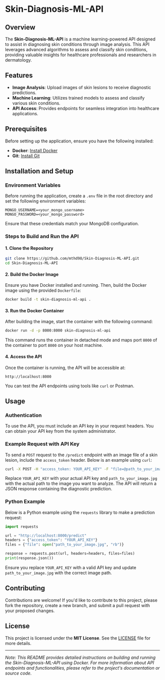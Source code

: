 # Skin-Diagnosis-ML-API

## Overview

The **Skin-Diagnosis-ML-API** is a machine learning-powered API designed to assist in diagnosing skin conditions through image analysis. This API leverages advanced algorithms to assess and classify skin conditions, providing valuable insights for healthcare professionals and researchers in dermatology.

## Features

- **Image Analysis**: Upload images of skin lesions to receive diagnostic predictions.
- **Machine Learning**: Utilizes trained models to assess and classify various skin conditions.
- **API Access**: Provides endpoints for seamless integration into healthcare applications.

## Prerequisites

Before setting up the application, ensure you have the following installed:

- **Docker**: [Install Docker](https://docs.docker.com/get-docker/)
- **Git**: [Install Git](https://git-scm.com/book/en/v2/Getting-Started-Installing-Git)

## Installation and Setup

### Environment Variables

Before running the application, create a `.env` file in the root directory and set the following environment variables:

```plaintext
MONGO_USERNAME=<your_mongo_username>
MONGO_PASSWORD=<your_mongo_password>
```

Ensure that these credentials match your MongoDB configuration.

### Steps to Build and Run the API

#### 1. Clone the Repository

```bash
git clone https://github.com/mthd98/Skin-Diagnosis-ML-API.git
cd Skin-Diagnosis-ML-API
```

#### 2. Build the Docker Image

Ensure you have Docker installed and running. Then, build the Docker image using the provided `Dockerfile`:

```bash
docker build -t skin-diagnosis-ml-api .
```

#### 3. Run the Docker Container

After building the image, start the container with the following command:

```bash
docker run -d -p 8000:8000 skin-diagnosis-ml-api
```

This command runs the container in detached mode and maps port `8000` of the container to port `8000` on your host machine.

#### 4. Access the API

Once the container is running, the API will be accessible at:

```plaintext
http://localhost:8000
```

You can test the API endpoints using tools like `curl` or Postman.

## Usage

### Authentication

To use the API, you must include an API key in your request headers. You can obtain your API key from the system administrator.

### Example Request with API Key

To send a `POST` request to the `/predict` endpoint with an image file of a skin lesion, include the `access_token` header. Below is an example using `curl`:

```bash
curl -X POST -H "access_token: YOUR_API_KEY" -F "file=@path_to_your_image.jpg" http://localhost:8000/predict
```

Replace `YOUR_API_KEY` with your actual API key and `path_to_your_image.jpg` with the actual path to the image you want to analyze. The API will return a JSON response containing the diagnostic prediction.

### Python Example

Below is a Python example using the `requests` library to make a prediction request:

```python
import requests

url = "http://localhost:8000/predict"
headers = {"access_token": "YOUR_API_KEY"}
files = {"file": open("path_to_your_image.jpg", "rb")}

response = requests.post(url, headers=headers, files=files)
print(response.json())
```

Ensure you replace `YOUR_API_KEY` with a valid API key and update `path_to_your_image.jpg` with the correct image path.

## Contributing

Contributions are welcome! If you'd like to contribute to this project, please fork the repository, create a new branch, and submit a pull request with your proposed changes.

## License

This project is licensed under the **MIT License**. See the [LICENSE](LICENSE) file for more details.

---

*Note: This README provides detailed instructions on building and running the Skin-Diagnosis-ML-API using Docker. For more information about API endpoints and functionalities, please refer to the project's documentation or source code.*

